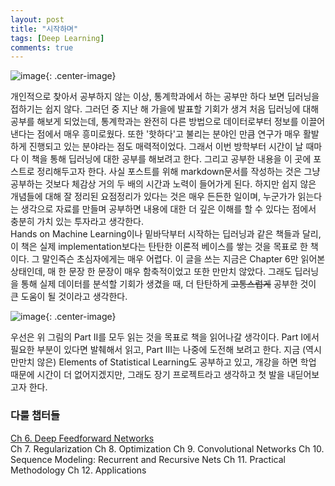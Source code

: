 ```yaml
---
layout: post
title: "시작하며"
tags: [Deep Learning]
comments: true
---
```

![image](https://user-images.githubusercontent.com/45325895/51320034-fd1b6a80-1aa1-11e9-8424-d8c75dc13d5a.png){: .center-image}
  
개인적으로 찾아서 공부하지 않는 이상, 통계학과에서 하는 공부만 하다 보면 딥러닝을 접하기는 쉽지 않다. 그러던 중 지난 해 가을에 발표할 기회가 생겨 처음 딥러닝에 대해 공부를 해보게 되었는데, 통계학과는 완전히 다른 방법으로 데이터로부터 정보를 이끌어낸다는 점에서 매우 흥미로웠다. 또한 '핫하다'고 불리는 분야인 만큼 연구가 매우 활발하게 진행되고 있는 분야라는 점도 매력적이었다. 그래서 이번 방학부터 시간이 날 때마다 이 책을 통해 딥러닝에 대한 공부를 해보려고 한다. 그리고 공부한 내용을 이 곳에 포스트로 정리해두고자 한다. 사실 포스트를 위해 markdown문서를 작성하는 것은 그냥 공부하는 것보다 체감상 거의 두 배의 시간과 노력이 들어가게 된다. 하지만 쉽지 않은 개념들에 대해 잘 정리된 요점정리가 있다는 것은 매우 든든한 일이며, 누군가가 읽는다는 생각으로 자료를 만들며 공부하면 내용에 대한 더 깊은 이해를 할 수 있다는 점에서 충분히 가치 있는 투자라고 생각한다.  
Hands on Machine Learning이나 밑바닥부터 시작하는 딥러닝과 같은 책들과 달리, 이 책은 실제 implementation보다는 탄탄한 이론적 베이스를 쌓는 것을 목표로 한 책이다. 그 말인즉슨 초심자에게는 매우 어렵다. 이 글을 쓰는 지금은 Chapter 6만 읽어본 상태인데, 매 한 문장 한 문장이 매우 함축적이었고 또한 만만치 않았다. 그래도 딥러닝을 통해 실제 데이터를 분석할 기회가 생겼을 때, 더 탄탄하게 ~~고통스럽게~~ 공부한 것이 큰 도움이 될 것이라고 생각한다. 

![image](https://user-images.githubusercontent.com/45325895/51365280-d2252b00-1b22-11e9-9d6b-4bc3a5653510.png){: .center-image}

우선은 위 그림의 Part II를 모두 읽는 것을 목표로 책을 읽어나갈 생각이다. Part I에서 필요한 부분이 있다면 발췌해서 읽고, Part III는 나중에 도전해 보려고 한다. 지금 (역시 만만치 않은) Elements of Statistical Learning도 공부하고 있고, 개강을 하면 학업 때문에 시간이 더 없어지겠지만, 그래도 장기 프로젝트라고 생각하고 첫 발을 내딛어보고자 한다.  

### 다룰 챕터들

[Ch 6. Deep Feedforward Networks](https://lee-jaejoon.github.io/deep-6/)  
Ch 7. Regularization
Ch 8. Optimization
Ch 9. Convolutional Networks
Ch 10. Sequence Modeling: Recurrent and Recursive Nets
Ch 11. Practical Methodology
Ch 12. Applications
